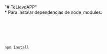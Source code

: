 "# TeLlevoAPP" 
<br/>
*
Para instalar dependencias de node_modules:
<br/>
<br/>
<br/>
<br/>
<br/>
<br/>

````
npm install
````
